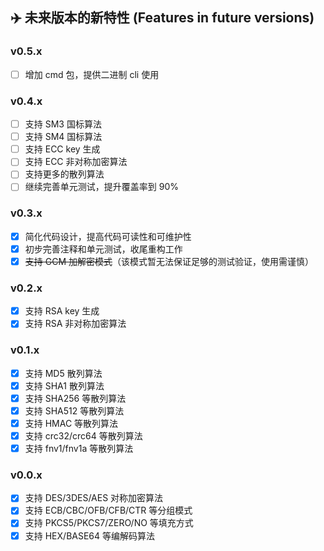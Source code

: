 ## ✈️ 未来版本的新特性 (Features in future versions)

### v0.5.x

* [ ] 增加 cmd 包，提供二进制 cli 使用

### v0.4.x

* [ ] 支持 SM3 国标算法
* [ ] 支持 SM4 国标算法
* [ ] 支持 ECC key 生成
* [ ] 支持 ECC 非对称加密算法
* [ ] 支持更多的散列算法
* [ ] 继续完善单元测试，提升覆盖率到 90%

### v0.3.x

* [x] 简化代码设计，提高代码可读性和可维护性
* [x] 初步完善注释和单元测试，收尾重构工作
* [x] ~~支持 GCM 加解密模式~~（该模式暂无法保证足够的测试验证，使用需谨慎）

### v0.2.x

* [x] 支持 RSA key 生成
* [x] 支持 RSA 非对称加密算法

### v0.1.x

* [x] 支持 MD5 散列算法
* [x] 支持 SHA1 散列算法
* [x] 支持 SHA256 等散列算法
* [x] 支持 SHA512 等散列算法
* [x] 支持 HMAC 等散列算法
* [x] 支持 crc32/crc64 等散列算法
* [x] 支持 fnv1/fnv1a 等散列算法

### v0.0.x

* [x] 支持 DES/3DES/AES 对称加密算法
* [x] 支持 ECB/CBC/OFB/CFB/CTR 等分组模式
* [x] 支持 PKCS5/PKCS7/ZERO/NO 等填充方式
* [x] 支持 HEX/BASE64 等编解码算法